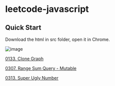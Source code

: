 # leetcode-javascript

## Quick Start

Download the html in src folder, open it in Chrome.

![image](https://raw.githubusercontent.com/wiki/TommyFu/leetcode-javascript/images/leetcode-tool.png)

[0133. Clone Graph](https://github.com/TommyFu/leetcode-javascript/wiki/0133)

[0307. Range Sum Query - Mutable](https://github.com/TommyFu/leetcode-javascript/wiki/0307)

[0313. Super Ugly Number](https://github.com/TommyFu/leetcode-javascript/wiki/0313)
